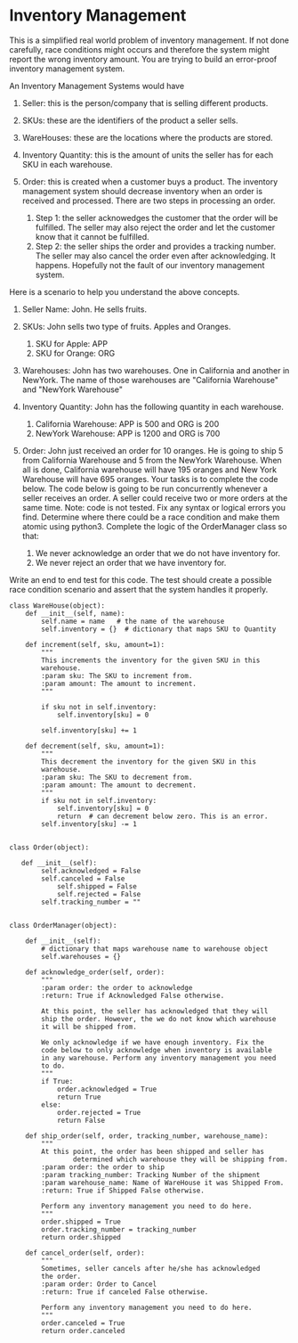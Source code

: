 # Inventory Management

This is a simplified real world problem of inventory management. If not done carefully, race conditions might occurs and therefore the system might report the wrong inventory amount. You are trying to build an error-proof inventory management system.
 
An Inventory Management Systems would have

1. Seller: this is the person/company that is selling different products. 

2. SKUs: these are the identifiers of the product a seller sells.

3. WareHouses: these are the locations where the products are stored.

4. Inventory Quantity: this is the amount of units the seller has for each SKU in each warehouse. 

5. Order: this is created when a customer buys a product. The inventory management system should decrease inventory when an order is received and processed. There are two steps in processing an order.
    1. Step 1: the seller acknowedges the customer that the order will be fulfilled. The seller may also reject the order and let the customer know that it cannot be fulfilled. 
    2. Step 2: the seller ships the order and provides a tracking number. The seller may also cancel the order even after acknowledging. It happens. Hopefully not the fault of our inventory management system.
        
        
Here is a scenario to help you understand the above concepts. 

1. Seller Name: John. He sells fruits. 

2. SKUs: John sells two type of fruits. Apples and Oranges. 
    1. SKU for Apple: APP
    2. SKU for Orange: ORG

3. Warehouses: John has two warehouses. One in California and another in NewYork. The name of those warehouses are "California Warehouse" and "NewYork Warehouse"

4. Inventory Quantity: John has the following quantity in each warehouse.
    1. California Warehouse: APP is 500 and ORG is 200
    2. NewYork Warehouse: APP is 1200 and ORG is 700
    
5. Order: John just received an order for 10 oranges. He is going to ship 5 from California Warehouse and 5 from the NewYork Warehouse. When all is done, California warehouse will have 195 oranges and New York Warehouse will have 695 oranges.
Your tasks is to complete the code below. The code below is going to be run concurrently whenever a seller receives an order. A seller could receive two or more orders at the same time. Note: code is not tested. Fix any syntax or logical errors you find.
Determine where there could be a race condition and make them atomic using python3. Complete the logic of the OrderManager class so that:
    1. We never acknowledge an order that we do not have inventory for.
    2. We never reject an order that we have inventory for.

Write an end to end test for this code. The test should create a possible race condition scenario and assert that the system handles it properly.

    class WareHouse(object):
        def __init__(self, name):
            self.name = name   # the name of the warehouse
            self.inventory = {}  # dictionary that maps SKU to Quantity
    
        def increment(self, sku, amount=1):
            """
            This increments the inventory for the given SKU in this 
            warehouse.
            :param sku: The SKU to increment from.
            :param amount: The amount to increment.
            """
    
            if sku not in self.inventory:
                self.inventory[sku] = 0
    
            self.inventory[sku] += 1
     
        def decrement(self, sku, amount=1):
            """
            This decrement the inventory for the given SKU in this 
            warehouse.
            :param sku: The SKU to decrement from.
            :param amount: The amount to decrement.
            """
            if sku not in self.inventory: 
                self.inventory[sku] = 0
                return  # can decrement below zero. This is an error.
            self.inventory[sku] -= 1
    
    
    class Order(object):
    
       def __init__(self):
            self.acknowledged = False  
            self.canceled = False
                self.shipped = False
                self.rejected = False
            self.tracking_number = ""
    
    
    class OrderManager(object):
    
        def __init__(self):  
            # dictionary that maps warehouse name to warehouse object
            self.warehouses = {} 
    
        def acknowledge_order(self, order):
            """
            :param order: the order to acknowledge
            :return: True if Acknowledged False otherwise.
    
            At this point, the seller has acknowledged that they will 
            ship the order. However, the we do not know which warehouse 
            it will be shipped from.
    
            We only acknowledge if we have enough inventory. Fix the 
            code below to only acknowledge when inventory is available 
            in any warehouse. Perform any inventory management you need
            to do.
            """
            if True:
                order.acknowledged = True
                return True
            else:
                order.rejected = True
                return False
    
        def ship_order(self, order, tracking_number, warehouse_name):
            """
            At this point, the order has been shipped and seller has 
                    determined which warehouse they will be shipping from.
            :param order: the order to ship
            :param tracking_number: Tracking Number of the shipment
            :param warehouse_name: Name of WareHouse it was Shipped From.
            :return: True if Shipped False otherwise.
    
            Perform any inventory management you need to do here.
            """
            order.shipped = True
            order.tracking_number = tracking_number
            return order.shipped
            
        def cancel_order(self, order):
            """
            Sometimes, seller cancels after he/she has acknowledged 
            the order.
            :param order: Order to Cancel
            :return: True if canceled False otherwise.
    
            Perform any inventory management you need to do here.
            """
            order.canceled = True
            return order.canceled
     